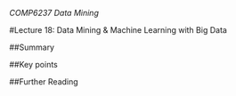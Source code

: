 *COMP6237 Data Mining*

#Lecture 18: Data Mining & Machine Learning with Big Data

##Summary

##Key points

##Further Reading
